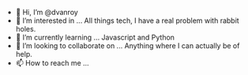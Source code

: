 - 👋 Hi, I’m @dvanroy
- 👀 I’m interested in ... All things tech, I have a real problem with rabbit holes. 
- 🌱 I’m currently learning ... Javascript and Python
- 💞️ I’m looking to collaborate on ... Anything where I can actually be of help.
- 📫 How to reach me ... 

<!---
dvanroy/dvanroy is a ✨ special ✨ repository because its `README.md` (this file) appears on your GitHub profile.
You can click the Preview link to take a look at your changes.
--->
